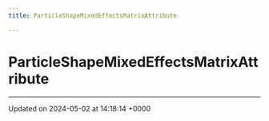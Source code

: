 ```yaml
---
title: ParticleShapeMixedEffectsMatrixAttribute

---
```


# ParticleShapeMixedEffectsMatrixAttribute





-------------------------------

Updated on 2024-05-02 at 14:18:14 +0000